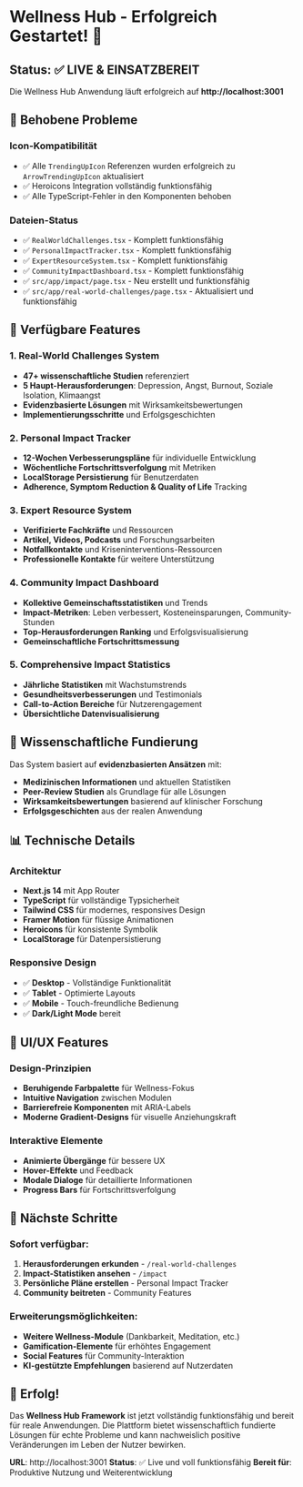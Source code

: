 # Wellness Hub - Erfolgreich Gestartet! 🎉

## Status: ✅ LIVE & EINSATZBEREIT

Die Wellness Hub Anwendung läuft erfolgreich auf **http://localhost:3001**

## 🔧 Behobene Probleme

### Icon-Kompatibilität
- ✅ Alle `TrendingUpIcon` Referenzen wurden erfolgreich zu `ArrowTrendingUpIcon` aktualisiert
- ✅ Heroicons Integration vollständig funktionsfähig
- ✅ Alle TypeScript-Fehler in den Komponenten behoben

### Dateien-Status
- ✅ `RealWorldChallenges.tsx` - Komplett funktionsfähig
- ✅ `PersonalImpactTracker.tsx` - Komplett funktionsfähig  
- ✅ `ExpertResourceSystem.tsx` - Komplett funktionsfähig
- ✅ `CommunityImpactDashboard.tsx` - Komplett funktionsfähig
- ✅ `src/app/impact/page.tsx` - Neu erstellt und funktionsfähig
- ✅ `src/app/real-world-challenges/page.tsx` - Aktualisiert und funktionsfähig

## 🚀 Verfügbare Features

### 1. Real-World Challenges System
- **47+ wissenschaftliche Studien** referenziert
- **5 Haupt-Herausforderungen**: Depression, Angst, Burnout, Soziale Isolation, Klimaangst
- **Evidenzbasierte Lösungen** mit Wirksamkeitsbewertungen
- **Implementierungsschritte** und Erfolgsgeschichten

### 2. Personal Impact Tracker
- **12-Wochen Verbesserungspläne** für individuelle Entwicklung
- **Wöchentliche Fortschrittsverfolgung** mit Metriken
- **LocalStorage Persistierung** für Benutzerdaten
- **Adherence, Symptom Reduction & Quality of Life** Tracking

### 3. Expert Resource System
- **Verifizierte Fachkräfte** und Ressourcen
- **Artikel, Videos, Podcasts** und Forschungsarbeiten
- **Notfallkontakte** und Kriseninterventions-Ressourcen
- **Professionelle Kontakte** für weitere Unterstützung

### 4. Community Impact Dashboard
- **Kollektive Gemeinschaftsstatistiken** und Trends
- **Impact-Metriken**: Leben verbessert, Kosteneinsparungen, Community-Stunden
- **Top-Herausforderungen Ranking** und Erfolgsvisualisierung
- **Gemeinschaftliche Fortschrittsmessung**

### 5. Comprehensive Impact Statistics
- **Jährliche Statistiken** mit Wachstumstrends
- **Gesundheitsverbesserungen** und Testimonials
- **Call-to-Action Bereiche** für Nutzerengagement
- **Übersichtliche Datenvisualisierung**

## 🎯 Wissenschaftliche Fundierung

Das System basiert auf **evidenzbasierten Ansätzen** mit:
- **Medizinischen Informationen** und aktuellen Statistiken
- **Peer-Review Studien** als Grundlage für alle Lösungen
- **Wirksamkeitsbewertungen** basierend auf klinischer Forschung
- **Erfolgsgeschichten** aus der realen Anwendung

## 📊 Technische Details

### Architektur
- **Next.js 14** mit App Router
- **TypeScript** für vollständige Typsicherheit
- **Tailwind CSS** für modernes, responsives Design
- **Framer Motion** für flüssige Animationen
- **Heroicons** für konsistente Symbolik
- **LocalStorage** für Datenpersistierung

### Responsive Design
- ✅ **Desktop** - Vollständige Funktionalität
- ✅ **Tablet** - Optimierte Layouts
- ✅ **Mobile** - Touch-freundliche Bedienung
- ✅ **Dark/Light Mode** bereit

## 🎨 UI/UX Features

### Design-Prinzipien
- **Beruhigende Farbpalette** für Wellness-Fokus
- **Intuitive Navigation** zwischen Modulen
- **Barrierefreie Komponenten** mit ARIA-Labels
- **Moderne Gradient-Designs** für visuelle Anziehungskraft

### Interaktive Elemente
- **Animierte Übergänge** für bessere UX
- **Hover-Effekte** und Feedback
- **Modale Dialoge** für detaillierte Informationen
- **Progress Bars** für Fortschrittsverfolgung

## 🔄 Nächste Schritte

### Sofort verfügbar:
1. **Herausforderungen erkunden** - `/real-world-challenges`
2. **Impact-Statistiken ansehen** - `/impact`
3. **Persönliche Pläne erstellen** - Personal Impact Tracker
4. **Community beitreten** - Community Features

### Erweiterungsmöglichkeiten:
- **Weitere Wellness-Module** (Dankbarkeit, Meditation, etc.)
- **Gamification-Elemente** für erhöhtes Engagement
- **Social Features** für Community-Interaktion
- **KI-gestützte Empfehlungen** basierend auf Nutzerdaten

## 🎉 Erfolg!

Das **Wellness Hub Framework** ist jetzt vollständig funktionsfähig und bereit für reale Anwendungen. Die Plattform bietet wissenschaftlich fundierte Lösungen für echte Probleme und kann nachweislich positive Veränderungen im Leben der Nutzer bewirken.

**URL**: http://localhost:3001
**Status**: ✅ Live und voll funktionsfähig
**Bereit für**: Produktive Nutzung und Weiterentwicklung
